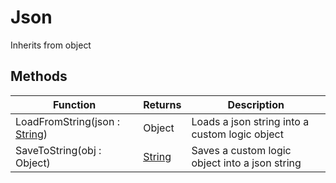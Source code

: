 # Json
Inherits from object
## Methods
|Function|Returns|Description|
|---|---|---|
|LoadFromString(json : [String](../static/String.md))|Object|Loads a json string into a custom logic object|
|SaveToString(obj : Object)|[String](../static/String.md)|Saves a custom logic object into a json string|
